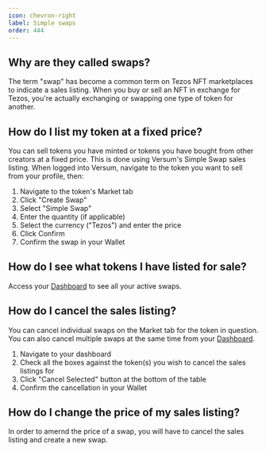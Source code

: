 ```yaml
---
icon: chevron-right
label: Simple swaps
order: 444
---
```


## Why are they called swaps?

The term "swap" has become a common term on Tezos NFT marketplaces to indicate a sales listing. When you buy or sell an NFT in exchange for Tezos, you're actually exchanging or swapping one type of token for another.


## How do I list my token at a fixed price?

You can sell tokens you have minted or tokens you have bought from other creators at a fixed price. This is done using Versum's Simple Swap sales listing. When logged into Versum, navigate to the token you want to sell from your profile, then: 

1. Navigate to the token's Market tab
2. Click "Create Swap"
3. Select "Simple Swap"
4. Enter the quantity (if applicable)
5. Select the currency ("Tezos") and enter the price
6. Click Confirm
7. Confirm the swap in your Wallet


## How do I see what tokens I have listed for sale?

Access your [Dashboard](https://versum.xyz/dashboard/swaps) to see all your active swaps.


## How do I cancel the sales listing?

You can cancel individual swaps on the Market tab for the token in question. You can also cancel multiple swaps at the same time from your [Dashboard](https://versum.xyz/dashboard/swaps). 

1. Navigate to your dashboard
2. Check all the boxes against the token(s) you wish to cancel the sales listings for
3. Click "Cancel Selected" button at the bottom of the table
4. Confirm the cancellation in your Wallet


## How do I change the price of my sales listing?

In order to amernd the price of a swap, you will have to cancel the sales listing and create a new swap.

